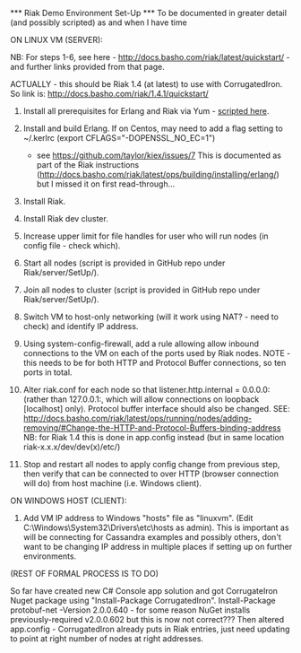 *** Riak Demo Environment Set-Up ***
To be documented in greater detail (and possibly scripted) as and when I have time

ON LINUX VM (SERVER):

NB: For steps 1-6, see here - http://docs.basho.com/riak/latest/quickstart/ -
and further links provided from that page.

ACTUALLY - this should be Riak 1.4 (at latest) to use with CorrugatedIron.  So link is:
http://docs.basho.com/riak/1.4.1/quickstart/

1) Install all prerequisites for Erlang and Riak via Yum - [scripted here](/Riak/server/SetUp/Get_Riak_Erlang_Dependencies.sh).

2) Install and build Erlang.
	If on Centos, may need to add a flag setting to ~/.kerlrc (export CFLAGS="-DOPENSSL_NO_EC=1")
	- see https://github.com/taylor/kiex/issues/7
	This is documented as part of the Riak instructions
	(http://docs.basho.com/riak/latest/ops/building/installing/erlang/)
	but I missed it on first read-through...

3) Install Riak.

4) Install Riak dev cluster.

5) Increase upper limit for file handles for user who will run nodes (in config file - check which).

6) Start all nodes (script is provided in GitHub repo under Riak/server/SetUp/).

7) Join all nodes to cluster (script is provided in GitHub repo under Riak/server/SetUp/).

8) Switch VM to host-only networking (will it work using NAT? - need to check) and identify IP address.

9) Using system-config-firewall, add a rule allowing allow inbound connections to the VM on each of the ports used by Riak nodes.
	NOTE - this needs to be for both HTTP and Protocol Buffer connections, so ten ports in total.

10) Alter riak.conf for each node so that listener.http.internal = 0.0.0.0:<PORT NUMBER>
	(rather than 127.0.0.1:<PORT NUMBER>, which will allow connections on loopback [localhost] only).
	Protocol buffer interface should also be changed.
	SEE: http://docs.basho.com/riak/latest/ops/running/nodes/adding-removing/#Change-the-HTTP-and-Protocol-Buffers-binding-address
	NB: for Riak 1.4 this is done in app.config instead (but in same location riak-x.x.x/dev/dev(x)/etc/)

11) Stop and restart all nodes to apply config change from previous step,
	then verify that can be connected to over HTTP (browser connection will do)
	from host machine (i.e. Windows client).

ON WINDOWS HOST (CLIENT):

1) Add VM IP address to Windows "hosts" file as "linuxvm".
(Edit C:\Windows\System32\Drivers\etc\hosts as admin).
This is important as will be connecting for Cassandra examples and possibly others,
don't want to be changing IP address in multiple places if setting up on further environments.

(REST OF FORMAL PROCESS IS TO DO)

So far have created new C# Console app solution
and got CorrugateIron Nuget package using "Install-Package CorrugatedIron".
Install-Package protobuf-net -Version 2.0.0.640 - for some reason NuGet installs previously-required v2.0.0.602 but this is now not correct???
Then altered app.config - CorrugatedIron already puts in Riak entries,
just need updating to point at right number of nodes at right addresses.



